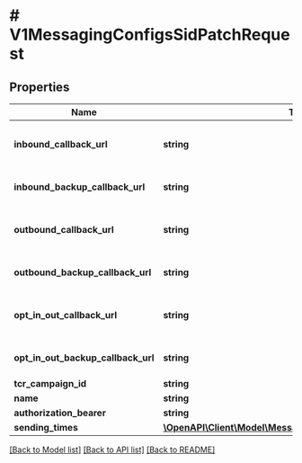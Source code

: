 # # V1MessagingConfigsSidPatchRequest

## Properties

Name | Type | Description | Notes
------------ | ------------- | ------------- | -------------
**inbound_callback_url** | **string** | Callback url for the inbound message events. You can find callback payload for InboundMessageEvent at &lt;a href&#x3D;\&quot;/samples/swagger/index.html\&quot;&gt;Sample Api Swagger&lt;/a&gt;. | [optional]
**inbound_backup_callback_url** | **string** | Backup callback url for the inbound message events. When &#x60;InboundCallbackUrl&#x60; is unavailable we will send the same request to this url. | [optional]
**outbound_callback_url** | **string** | Callback url for the outbound message events. You can find callback payload for OutboundMessageEvent at &lt;a href&#x3D;\&quot;/samples/swagger/index.html\&quot;&gt;Sample Api Swagger&lt;/a&gt;. | [optional]
**outbound_backup_callback_url** | **string** | Backup callback url for the outbound message events. When &#x60;OutboundCallbackUrl&#x60; is unavailable we will send the same request to this url. | [optional]
**opt_in_out_callback_url** | **string** | Callback url for the Opt In/Out messages. You can find callback payload for OptInOutEvent at &lt;a href&#x3D;\&quot;/samples/swagger/index.html\&quot;&gt;Sample Api Swagger&lt;/a&gt;. | [optional]
**opt_in_out_backup_callback_url** | **string** | Backup callback url for the Opt In/Out messages. When &#x60;OptInOutCallbackUrl&#x60; is unavailable we will send the same request to this url. | [optional]
**tcr_campaign_id** | **string** | Linked TCR Campaign ID. | [optional]
**name** | **string** | Name. | [optional]
**authorization_bearer** | **string** | Authorization bearer token for the callback requests. | [optional]
**sending_times** | [**\OpenAPI\Client\Model\MessagingConfigModelSendingTimes**](MessagingConfigModelSendingTimes.md) |  | [optional]

[[Back to Model list]](../../README.md#models) [[Back to API list]](../../README.md#endpoints) [[Back to README]](../../README.md)
